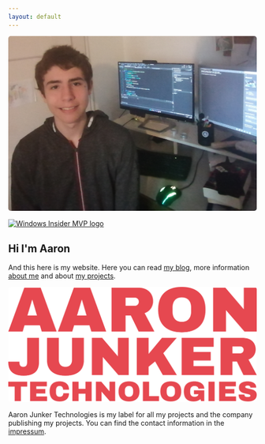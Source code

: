 ```yaml
---
layout: default
---
```


<img style="border-radius: 5px;" alt="Picture of myself sitting in front of a PC" src="/images/profile_large.jpg" />

<a href="[https://insider.windows.com/mvps](https://www.microsoft.com/en-us/windowsinsider/mvps/aaron-junke)"><img alt="Windows Insider MVP logo" src="https://user-images.githubusercontent.com/58633848/215269154-26657d61-4bc8-4d14-be9d-3299f63afdbe.png" width="15%" /></a>

## Hi I'm Aaron

And this here is my website. Here you can read [my blog](/blog), more information [about me](/about) and about [my projects](/projects).

<img style="border-radius: 5px;" src="/images/logo_large.png" />

Aaron Junker Technologies is my label for all my projects and the company publishing my projects. You can find the contact information in the [impressum](/impressum).
